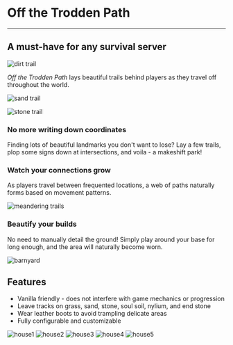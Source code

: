 # Off the Trodden Path

***

## A must-have for any survival server

![dirt trail](https://i.imgur.com/e8NW1O4.png)

*Off the Trodden Path* lays beautiful trails behind players as they travel off throughout the world.

![sand trail](https://i.imgur.com/wJbUazF.png)

![stone trail](https://i.imgur.com/fHdGWZ2.png)

### No more writing down coordinates

Finding lots of beautiful landmarks you don't want to lose? Lay a few trails, plop some signs down at intersections, and voila - a makeshift park!

### Watch your connections grow

As players travel between frequented locations, a web of paths naturally forms based on movement patterns. 

![meandering trails](https://i.imgur.com/0LzM5d3.png)

### Beautify your builds

No need to manually detail the ground! Simply play around your base for long enough, and the area will naturally become worn. 

![barnyard](https://i.imgur.com/exeGlzf.png)

## Features
* Vanilla friendly - does not interfere with game mechanics or progression
* Leave tracks on grass, sand, stone, soul soil, nylium, and end stone
* Wear leather boots to avoid trampling delicate areas
* Fully configurable and customizable

![house1](https://i.imgur.com/R0Lio6V.png)
![house2](https://i.imgur.com/nLNItuA.png)
![house3](https://i.imgur.com/vamJPAL.png)
![house4](https://i.imgur.com/WH18lpa.png)
![house5](https://i.imgur.com/GwqZAiy.png)
